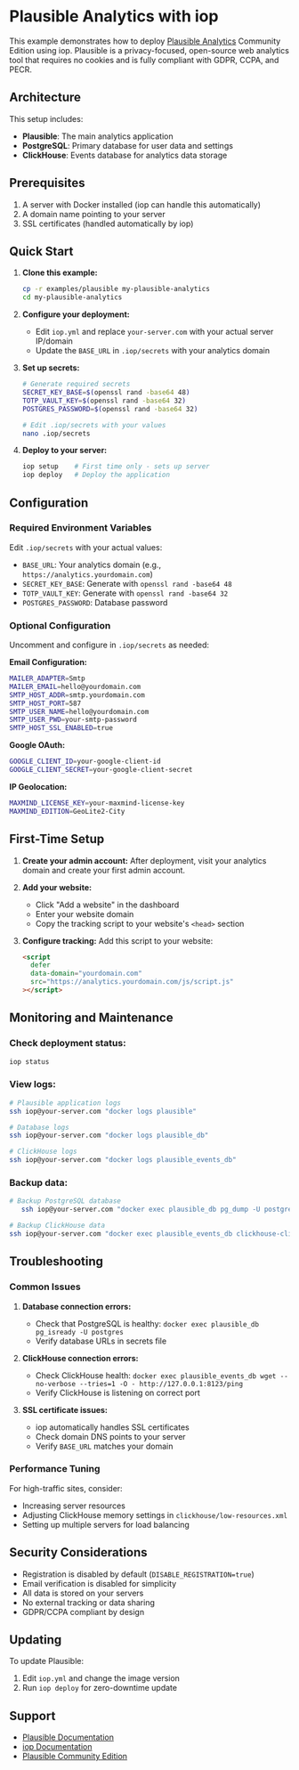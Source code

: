 # Plausible Analytics with iop

This example demonstrates how to deploy [Plausible Analytics](https://plausible.io/) Community Edition using iop. Plausible is a privacy-focused, open-source web analytics tool that requires no cookies and is fully compliant with GDPR, CCPA, and PECR.

## Architecture

This setup includes:

- **Plausible**: The main analytics application
- **PostgreSQL**: Primary database for user data and settings
- **ClickHouse**: Events database for analytics data storage

## Prerequisites

1. A server with Docker installed (iop can handle this automatically)
2. A domain name pointing to your server
3. SSL certificates (handled automatically by iop)

## Quick Start

1. **Clone this example:**

   ```bash
   cp -r examples/plausible my-plausible-analytics
   cd my-plausible-analytics
   ```

2. **Configure your deployment:**

   - Edit `iop.yml` and replace `your-server.com` with your actual server IP/domain
   - Update the `BASE_URL` in `.iop/secrets` with your analytics domain

3. **Set up secrets:**

   ```bash
   # Generate required secrets
   SECRET_KEY_BASE=$(openssl rand -base64 48)
   TOTP_VAULT_KEY=$(openssl rand -base64 32)
   POSTGRES_PASSWORD=$(openssl rand -base64 32)

   # Edit .iop/secrets with your values
   nano .iop/secrets
   ```

4. **Deploy to your server:**
   ```bash
   iop setup    # First time only - sets up server
   iop deploy   # Deploy the application
   ```

## Configuration

### Required Environment Variables

Edit `.iop/secrets` with your actual values:

- `BASE_URL`: Your analytics domain (e.g., `https://analytics.yourdomain.com`)
- `SECRET_KEY_BASE`: Generate with `openssl rand -base64 48`
- `TOTP_VAULT_KEY`: Generate with `openssl rand -base64 32`
- `POSTGRES_PASSWORD`: Database password

### Optional Configuration

Uncomment and configure in `.iop/secrets` as needed:

**Email Configuration:**

```bash
MAILER_ADAPTER=Smtp
MAILER_EMAIL=hello@yourdomain.com
SMTP_HOST_ADDR=smtp.yourdomain.com
SMTP_HOST_PORT=587
SMTP_USER_NAME=hello@yourdomain.com
SMTP_USER_PWD=your-smtp-password
SMTP_HOST_SSL_ENABLED=true
```

**Google OAuth:**

```bash
GOOGLE_CLIENT_ID=your-google-client-id
GOOGLE_CLIENT_SECRET=your-google-client-secret
```

**IP Geolocation:**

```bash
MAXMIND_LICENSE_KEY=your-maxmind-license-key
MAXMIND_EDITION=GeoLite2-City
```

## First-Time Setup

1. **Create your admin account:**
   After deployment, visit your analytics domain and create your first admin account.

2. **Add your website:**

   - Click "Add a website" in the dashboard
   - Enter your website domain
   - Copy the tracking script to your website's `<head>` section

3. **Configure tracking:**
   Add this script to your website:
   ```html
   <script
     defer
     data-domain="yourdomain.com"
     src="https://analytics.yourdomain.com/js/script.js"
   ></script>
   ```

## Monitoring and Maintenance

### Check deployment status:

```bash
iop status
```

### View logs:

```bash
# Plausible application logs
ssh iop@your-server.com "docker logs plausible"

# Database logs
ssh iop@your-server.com "docker logs plausible_db"

# ClickHouse logs
ssh iop@your-server.com "docker logs plausible_events_db"
```

### Backup data:

```bash
# Backup PostgreSQL database
   ssh iop@your-server.com "docker exec plausible_db pg_dump -U postgres plausible_db > plausible_backup.sql"

# Backup ClickHouse data
ssh iop@your-server.com "docker exec plausible_events_db clickhouse-client --query 'BACKUP DATABASE plausible_events_db TO Disk('default', 'backup.zip')'"
```

## Troubleshooting

### Common Issues

1. **Database connection errors:**

   - Check that PostgreSQL is healthy: `docker exec plausible_db pg_isready -U postgres`
   - Verify database URLs in secrets file

2. **ClickHouse connection errors:**

   - Check ClickHouse health: `docker exec plausible_events_db wget --no-verbose --tries=1 -O - http://127.0.0.1:8123/ping`
   - Verify ClickHouse is listening on correct port

3. **SSL certificate issues:**
   - iop automatically handles SSL certificates
   - Check domain DNS points to your server
   - Verify `BASE_URL` matches your domain

### Performance Tuning

For high-traffic sites, consider:

- Increasing server resources
- Adjusting ClickHouse memory settings in `clickhouse/low-resources.xml`
- Setting up multiple servers for load balancing

## Security Considerations

- Registration is disabled by default (`DISABLE_REGISTRATION=true`)
- Email verification is disabled for simplicity
- All data is stored on your servers
- No external tracking or data sharing
- GDPR/CCPA compliant by design

## Updating

To update Plausible:

1. Edit `iop.yml` and change the image version
2. Run `iop deploy` for zero-downtime update

## Support

- [Plausible Documentation](https://plausible.io/docs)
- [iop Documentation](https://iop.dev)
- [Plausible Community Edition](https://github.com/plausible/community-edition)

